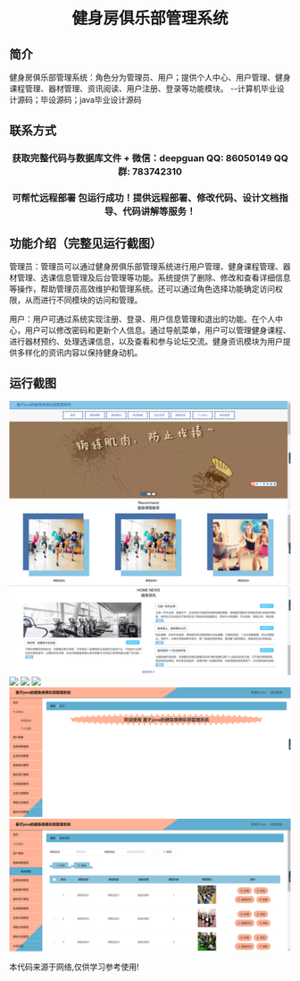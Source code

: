 <p><h1 align="center">健身房俱乐部管理系统</h1></p>

## 简介
健身房俱乐部管理系统：角色分为管理员、用户；提供个人中心、用户管理、健身课程管理、器材管理、资讯阅读、用户注册、登录等功能模块。    --计算机毕业设计源码；毕设源码；java毕业设计源码


## 联系方式
<p><h3 align="center">获取完整代码与数据库文件 + 微信：deepguan QQ: 86050149 QQ群: 783742310</h3></p>
<p><h3 align="center">可帮忙远程部署 包运行成功！提供远程部署、修改代码、设计文档指导、代码讲解等服务！</h3></p>

## 功能介绍（完整见运行截图）
管理员：管理员可以通过健身房俱乐部管理系统进行用户管理、健身课程管理、器材管理、选课信息管理及后台管理等功能。系统提供了删除、修改和查看详细信息等操作，帮助管理员高效维护和管理系统。还可以通过角色选择功能确定访问权限，从而进行不同模块的访问和管理。

用户：用户可通过系统实现注册、登录、用户信息管理和退出的功能。在个人中心，用户可以修改密码和更新个人信息。通过导航菜单，用户可以管理健身课程、进行器材预约、处理选课信息，以及查看和参与论坛交流。健身资讯模块为用户提供多样化的资讯内容以保持健身动机。


## 运行截图
![](imgs/588112-20220615170415893-510927631.png)
![](imgs/588112-20220615170421893-499553698.png)
![](imgs/588112-20220615170426442-1161253492.png)
![](imgs/588112-20220615170435165-1434336070.png)
![](imgs/588112-20220615170443968-1881046539.png)
![](imgs/588112-20220615170452319-1556517944.png)
![](imgs/588112-20220615170500876-2001248501.png)
![](imgs/588112-20220615170505616-101495298.png)

<p>本代码来源于网络,仅供学习参考使用!</p>
